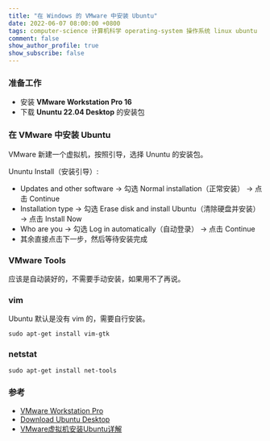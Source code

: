```yaml
---
title: "在 Windows 的 VMware 中安装 Ubuntu"
date: 2022-06-07 08:00:00 +0800
tags: computer-science 计算机科学 operating-system 操作系统 linux ubuntu
comment: false
show_author_profile: true
show_subscribe: false
---
```


### 准备工作

- 安装 **VMware Workstation Pro 16**
- 下载 **Ununtu 22.04 Desktop** 的安装包

### 在 VMware 中安装 Ubuntu

VMware 新建一个虚拟机，按照引导，选择 Ununtu 的安装包。

Ununtu Install（安装引导）:

- Updates and other software -> 勾选 Normal installation（正常安装） -> 点击 Continue
- Installation type -> 勾选 Erase disk and install Ubuntu（清除硬盘并安装） -> 点击 Install Now
- Who are you -> 勾选 Log in automatically（自动登录） -> 点击 Continue
- 其余直接点击下一步，然后等待安装完成

### VMware Tools

应该是自动装好的，不需要手动安装，如果用不了再说。

### vim

Ubuntu 默认是没有 vim 的，需要自行安装。

```
sudo apt-get install vim-gtk
```

### netstat

```
sudo apt-get install net-tools
```

### 参考

- [VMware Workstation Pro](https://www.vmware.com/products/workstation-pro.html)
- [Download Ubuntu Desktop](https://ubuntu.com/download/desktop)
- [VMware虚拟机安装Ubuntu详解](https://zhuanlan.zhihu.com/p/477725832)